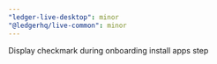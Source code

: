 ```yaml
---
"ledger-live-desktop": minor
"@ledgerhq/live-common": minor
---
```


Display checkmark during onboarding install apps step
